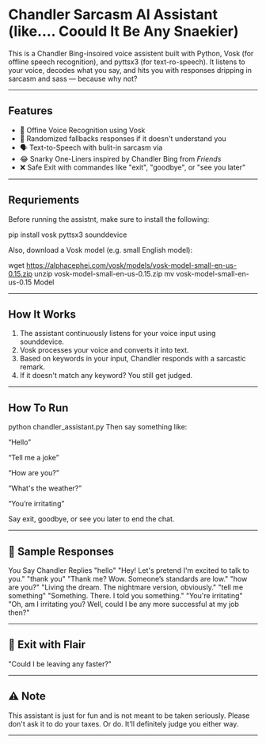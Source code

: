 # Chandler Sarcasm AI Assistant (like.... Coould It Be Any Snaekier)

This is a Chandler Bing-insoired voice assistent built with Python, Vosk (for offline speech recognition), and pyttsx3 (for text-ro-speech). It listens to your voice, decodes what you say, and hits you with responses dripping in sarcasm and sass — because why not?

---

## Features

- 🎤 Offine Voice Recognition using Vosk
- 🤖 Randomized fallbacks responses if it doesn't understand you  
- 🗣️ Text-to-Speech with bulit-in sarcasm via
- 😂 Snarky One-Liners inspired by Chandler Bing from _Friends_  
- ❌ Safe Exit with commandes like "exit", "goodbye", or "see you later"

---

## Requriements

Before running the assistnt, make sure to install the following:

pip install vosk pyttsx3 sounddevice

Also, download a Vosk model (e.g. small English model):

wget https://alphacephei.com/vosk/models/vosk-model-small-en-us-0.15.zip
unzip vosk-model-small-en-us-0.15.zip
mv vosk-model-small-en-us-0.15 Model

---

## How It Works
 1. The assistant continuously listens for your voice input using sounddevice.
 2. Vosk processes your voice and converts it into text.
 3. Based on keywords in your input, Chandler responds with a sarcastic remark.
 4. If it doesn't match any keyword? You still get judged.

---

## How To Run 

python chandler_assistant.py
Then say something like:

“Hello”

“Tell me a joke”

“How are you?”

“What's the weather?”

“You’re irritating”

Say exit, goodbye, or see you later to end the chat.

---

## 🤖 Sample Responses

You Say	Chandler Replies
"hello"	"Hey! Let's pretend I'm excited to talk to you."
"thank you"	"Thank me? Wow. Someone’s standards are low."
"how are you?"	"Living the dream. The nightmare version, obviously."
"tell me something"	"Something. There. I told you something."
"You're irritating"	"Oh, am I irritating you? Well, could I be any more successful at my job then?"

---

## 👋 Exit with Flair
"Could I be leaving any faster?"

---

## ⚠️ Note
This assistant is just for fun and is not meant to be taken seriously. Please don't ask it to do your taxes. Or do. It’ll definitely judge you either way.

---
